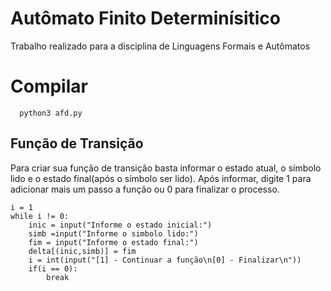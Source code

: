 # Autômato Finito Determinísitico
Trabalho realizado para a disciplina de Linguagens Formais e Autômatos

# Compilar # 
```
  python3 afd.py
```
## Função de Transição ##
Para criar sua função de transição basta informar o estado atual, o símbolo lido e o estado final(após o símbolo ser lido). Após informar, digite 1 para adicionar mais um passo a função ou 0 para finalizar o processo.
```
i = 1
while i != 0:
    inic = input("Informe o estado inicial:")
    simb =input("Informe o simbolo lido:")
    fim = input("Informe o estado final:")
    delta[(inic,simb)] = fim
    i = int(input("[1] - Continuar a função\n[0] - Finalizar\n"))
    if(i == 0):
        break
```

  
